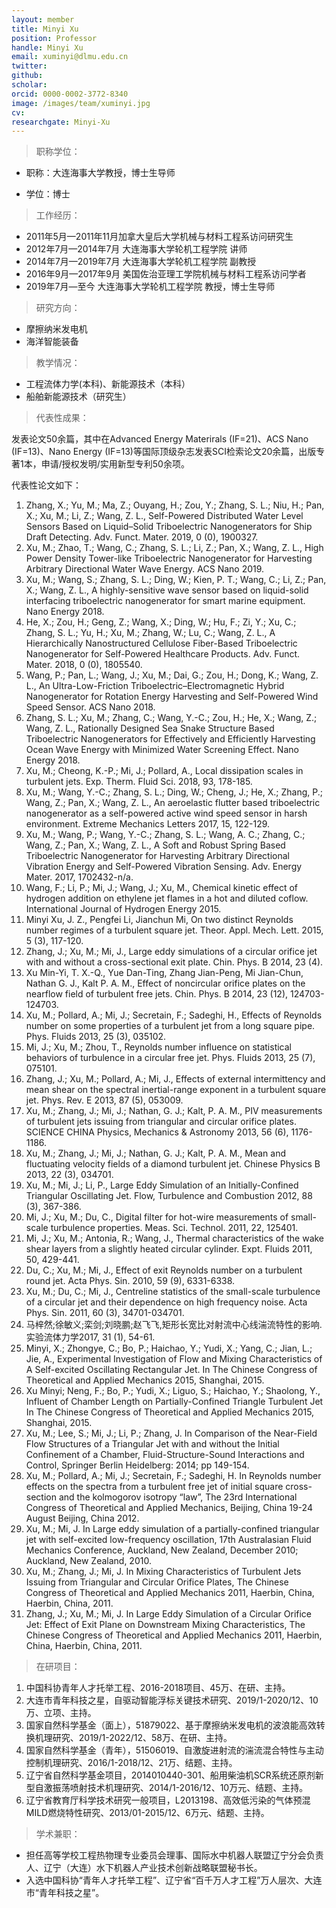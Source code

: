 ```yaml
---
layout: member
title: Minyi Xu
position: Professor
handle: Minyi Xu
email: xuminyi@dlmu.edu.cn
twitter: 
github: 
scholar:
orcid: 0000-0002-3772-8340
image: /images/team/xuminyi.jpg
cv: 
researchgate: Minyi-Xu
---
```


>职称学位：

- 职称：大连海事大学教授，博士生导师

- 学位：博士

> 工作经历：

- 2011年5月—2011年11月加拿大皇后大学机械与材料工程系访问研究生
- 2012年7月—2014年7月 大连海事大学轮机工程学院 讲师
- 2014年7月—2019年7月 大连海事大学轮机工程学院 副教授
- 2016年9月—2017年9月 美国佐治亚理工学院机械与材料工程系访问学者
- 2019年7月—至今 大连海事大学轮机工程学院 教授，博士生导师

> 研究方向：

- 摩擦纳米发电机
- 海洋智能装备

> 教学情况：

- 工程流体力学(本科)、新能源技术（本科）
- 船舶新能源技术（研究生）

> 代表性成果：

发表论文50余篇，其中在Advanced Energy Materirals (IF=21)、ACS Nano (IF=13)、Nano Energy (IF=13)等国际顶级杂志发表SCI检索论文20余篇，出版专著1本，申请/授权发明/实用新型专利50余项。

代表性论文如下：

1. Zhang, X.; Yu, M.; Ma, Z.; Ouyang, H.; Zou, Y.; Zhang, S. L.; Niu, H.; Pan, X.; Xu, M.; Li, Z.; Wang, Z. L., Self-Powered Distributed Water Level Sensors Based on Liquid–Solid Triboelectric Nanogenerators for Ship Draft Detecting. Adv. Funct. Mater. 2019, 0 (0), 1900327.
2. Xu, M.; Zhao, T.; Wang, C.; Zhang, S. L.; Li, Z.; Pan, X.; Wang, Z. L., High Power Density Tower-like Triboelectric Nanogenerator for Harvesting Arbitrary Directional Water Wave Energy. ACS Nano 2019.
3. Xu, M.; Wang, S.; Zhang, S. L.; Ding, W.; Kien, P. T.; Wang, C.; Li, Z.; Pan, X.; Wang, Z. L., A highly-sensitive wave sensor based on liquid-solid interfacing triboelectric nanogenerator for smart marine equipment. Nano Energy 2018.
4. He, X.; Zou, H.; Geng, Z.; Wang, X.; Ding, W.; Hu, F.; Zi, Y.; Xu, C.; Zhang, S. L.; Yu, H.; Xu, M.; Zhang, W.; Lu, C.; Wang, Z. L., A Hierarchically Nanostructured Cellulose Fiber-Based Triboelectric Nanogenerator for Self-Powered Healthcare Products. Adv. Funct. Mater. 2018, 0 (0), 1805540.
5. Wang, P.; Pan, L.; Wang, J.; Xu, M.; Dai, G.; Zou, H.; Dong, K.; Wang, Z. L., An Ultra-Low-Friction Triboelectric–Electromagnetic Hybrid Nanogenerator for Rotation Energy Harvesting and Self-Powered Wind Speed Sensor. ACS Nano 2018.
6. Zhang, S. L.; Xu, M.; Zhang, C.; Wang, Y.-C.; Zou, H.; He, X.; Wang, Z.; Wang, Z. L., Rationally Designed Sea Snake Structure Based Triboelectric Nanogenerators for Effectively and Efficiently Harvesting Ocean Wave Energy with Minimized Water Screening Effect. Nano Energy 2018.
7. Xu, M.; Cheong, K.-P.; Mi, J.; Pollard, A., Local dissipation scales in turbulent jets. Exp. Therm. Fluid Sci. 2018, 93, 178-185.
8. Xu, M.; Wang, Y.-C.; Zhang, S. L.; Ding, W.; Cheng, J.; He, X.; Zhang, P.; Wang, Z.; Pan, X.; Wang, Z. L., An aeroelastic flutter based triboelectric nanogenerator as a self-powered active wind speed sensor in harsh environment. Extreme Mechanics Letters 2017, 15, 122-129.
9. Xu, M.; Wang, P.; Wang, Y.-C.; Zhang, S. L.; Wang, A. C.; Zhang, C.; Wang, Z.; Pan, X.; Wang, Z. L., A Soft and Robust Spring Based Triboelectric Nanogenerator for Harvesting Arbitrary Directional Vibration Energy and Self-Powered Vibration Sensing. Adv. Energy Mater. 2017, 1702432-n/a.
10. Wang, F.; Li, P.; Mi, J.; Wang, J.; Xu, M., Chemical kinetic effect of hydrogen addition on ethylene jet flames in a hot and diluted coflow. International Journal of Hydrogen Energy 2015.
11. Minyi Xu, J. Z., Pengfei Li, Jianchun Mi, On two distinct Reynolds number regimes of a turbulent square jet. Theor. Appl. Mech. Lett. 2015, 5 (3), 117-120.
12. Zhang, J.; Xu, M.; Mi, J., Large eddy simulations of a circular orifice jet with and without a cross-sectional exit plate. Chin. Phys. B 2014, 23 (4).
13. Xu Min-Yi, T. X.-Q., Yue Dan-Ting, Zhang Jian-Peng, Mi Jian-Chun, Nathan G. J., Kalt P. A. M., Effect of noncircular orifice plates on the nearflow field of turbulent free jets. Chin. Phys. B 2014, 23 (12), 124703-124703.
14. Xu, M.; Pollard, A.; Mi, J.; Secretain, F.; Sadeghi, H., Effects of Reynolds number on some properties of a turbulent jet from a long square pipe. Phys. Fluids 2013, 25 (3), 035102.
15. Mi, J.; Xu, M.; Zhou, T., Reynolds number influence on statistical behaviors of turbulence in a circular free jet. Phys. Fluids 2013, 25 (7), 075101.
16. Zhang, J.; Xu, M.; Pollard, A.; Mi, J., Effects of external intermittency and mean shear on the spectral inertial-range exponent in a turbulent square jet. Phys. Rev. E 2013, 87 (5), 053009.
17. Xu, M.; Zhang, J.; Mi, J.; Nathan, G. J.; Kalt, P. A. M., PIV measurements of turbulent jets issuing from triangular and circular orifice plates. SCIENCE CHINA Physics, Mechanics & Astronomy 2013, 56 (6), 1176-1186.
18. Xu, M.; Zhang, J.; Mi, J.; Nathan, G. J.; Kalt, P. A. M., Mean and fluctuating velocity fields of a diamond turbulent jet. Chinese Physics B 2013, 22 (3), 034701.
19. Xu, M.; Mi, J.; Li, P., Large Eddy Simulation of an Initially-Confined Triangular Oscillating Jet. Flow, Turbulence and Combustion 2012, 88 (3), 367-386.
20. Mi, J.; Xu, M.; Du, C., Digital filter for hot-wire measurements of small-scale turbulence properties. Meas. Sci. Technol. 2011, 22, 125401.
21. Mi, J.; Xu, M.; Antonia, R.; Wang, J., Thermal characteristics of the wake shear layers from a slightly heated circular cylinder. Expt. Fluids 2011, 50, 429-441.
22. Du, C.; Xu, M.; Mi, J., Effect of exit Reynolds number on a turbulent round jet. Acta Phys. Sin. 2010, 59 (9), 6331-6338.
23. Xu, M.; Du, C.; Mi, J., Centreline statistics of the small-scale turbulence of a circular jet and their dependence on high frequency noise. Acta Phys. Sin. 2011, 60 (3), 34701-034701.
24. 马梓然;徐敏义;栾剑;刘晓鹏;赵飞飞,矩形长宽比对射流中心线湍流特性的影响.实验流体力学2017, 31 (1), 54-61.
25. Minyi, X.; Zhongye, C.; Bo, P.; Haichao, Y.; Yudi, X.; Yang, C.; Jian, L.; Jie, A., Experimental Investigation of Flow and Mixing Characteristics of A Self-excited Oscillating Rectangular Jet. In The Chinese Congress of Theoretical and Applied Mechanics 2015, Shanghai, 2015.
26. Xu Minyi; Neng, F.; Bo, P.; Yudi, X.; Liguo, S.; Haichao, Y.; Shaolong, Y., Influent of Chamber Length on Partially-Confined Triangle Turbulent Jet In The Chinese Congress of Theoretical and Applied Mechanics 2015, Shanghai, 2015.
27. Xu, M.; Lee, S.; Mi, J.; Li, P.; Zhang, J. In Comparison of the Near-Field Flow Structures of a Triangular Jet with and without the Initial Confinement of a Chamber, Fluid-Structure-Sound Interactions and Control, Springer Berlin Heidelberg: 2014; pp 149-154.
28. Xu, M.; Pollard, A.; Mi, J.; Secretain, F.; Sadeghi, H. In Reynolds number effects on the spectra from a turbulent free jet of initial square cross-section and the kolmogorov isotropy “law”, The 23rd International Congress of Theoretical and Applied Mechanics, Beijing, China 19-24 August Beijing, China 2012.
29. Xu, M.; Mi, J. In Large eddy simulation of a partially-confined triangular jet with self-excited low-frequency oscillation, 17th Australasian Fluid Mechanics Conference, Auckland, New Zealand, December 2010; Auckland, New Zealand, 2010.
30. Xu, M.; Zhang, J.; Mi, J. In Mixing Characteristics of Turbulent Jets Issuing from Triangular and Circular Orifice Plates, The Chinese Congress of Theoretical and Applied Mechanics 2011, Haerbin, China, Haerbin, China, 2011.
31. Zhang, J.; Xu, M.; Mi, J. In Large Eddy Simulation of a Circular Orifice Jet: Effect of Exit Plane on Downstream Mixing Characteristics, The Chinese Congress of Theoretical and Applied Mechanics 2011, Haerbin, China, Haerbin, China, 2011.

> 在研项目：

1. 中国科协青年人才托举工程、2016-2018项目、45万、在研、主持。
2. 大连市青年科技之星，自驱动智能浮标关键技术研究、2019/1-2020/12、10万、立项、主持。
3. 国家自然科学基金（面上），51879022、基于摩擦纳米发电机的波浪能高效转换机理研究、2019/1-2022/12、58万、在研、主持。
4. 国家自然科学基金（青年），51506019、自激旋进射流的湍流混合特性与主动控制机理研究、2016/1-2018/12、21万、结题、主持。
5. 辽宁省自然科学基金项目，2014010440-301、船用柴油机SCR系统还原剂新型自激振荡喷射技术机理研究、2014/1-2016/12、10万元、结题、主持。
6. 辽宁省教育厅科学技术研究一般项目，L2013198、高效低污染的气体预混MILD燃烧特性研究、2013/01-2015/12、6万元、结题、主持。

> 学术兼职：

- 担任高等学校工程热物理专业委员会理事、国际水中机器人联盟辽宁分会负责人、辽宁（大连）水下机器人产业技术创新战略联盟秘书长。
- 入选中国科协“青年人才托举工程”、辽宁省“百千万人才工程”万人层次、大连市“青年科技之星”。